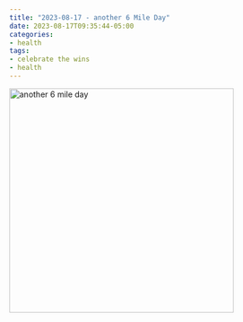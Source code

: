 ```yaml
---
title: "2023-08-17 - another 6 Mile Day"
date: 2023-08-17T09:35:44-05:00
categories:
- health
tags:
- celebrate the wins
- health
---
```




<img src="/images/2023-08-17-6-miles.jpg" alt="another 6 mile day" width="400" />

